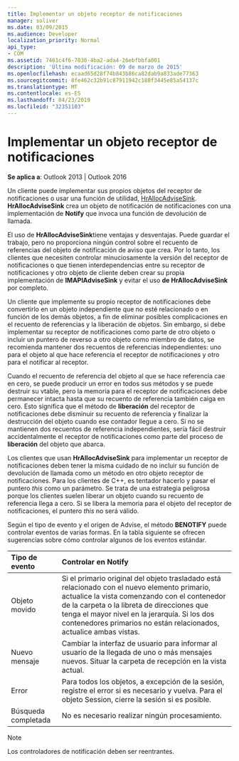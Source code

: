 ```yaml
---
title: Implementar un objeto receptor de notificaciones
manager: soliver
ms.date: 03/09/2015
ms.audience: Developer
localization_priority: Normal
api_type:
- COM
ms.assetid: 7461c4f6-7030-4ba2-ada4-26ebfbbfa001
description: 'Última modificación: 09 de marzo de 2015'
ms.openlocfilehash: ecaad65d28f74b843b86ca82dab9a833ade77363
ms.sourcegitcommit: 8fe462c32b91c87911942c188f3445e85a54137c
ms.translationtype: MT
ms.contentlocale: es-ES
ms.lasthandoff: 04/23/2019
ms.locfileid: "32351103"
---
```

# <a name="implementing-an-advise-sink-object"></a>Implementar un objeto receptor de notificaciones

  
  
**Se aplica a**: Outlook 2013 | Outlook 2016 
  
Un cliente puede implementar sus propios objetos del receptor de notificaciones o usar una función de utilidad, [HrAllocAdviseSink](hrallocadvisesink.md). **HrAllocAdviseSink** crea un objeto de notificación de notificaciones con una implementación de **Notify** que invoca una función de devolución de llamada. 
  
El uso de **HrAllocAdviseSink**tiene ventajas y desventajas. Puede guardar el trabajo, pero no proporciona ningún control sobre el recuento de referencias del objeto de notificación de aviso que crea. Por lo tanto, los clientes que necesiten controlar minuciosamente la versión del receptor de notificaciones o que tienen interdependencias entre su receptor de notificaciones y otro objeto de cliente deben crear su propia implementación de **IMAPIAdviseSink** y evitar el uso **de HrAllocAdviseSink** por completo. 
  
Un cliente que implemente su propio receptor de notificaciones debe convertirlo en un objeto independiente que no esté relacionado o en función de los demás objetos, a fin de eliminar posibles complicaciones en el recuento de referencias y la liberación de objetos. Sin embargo, si debe implementar su receptor de notificaciones como parte de otro objeto o incluir un puntero de reverso a otro objeto como miembro de datos, se recomienda mantener dos recuentos de referencias independientes: uno para el objeto al que hace referencia el receptor de notificaciones y otro para el notificar al receptor. 
  
Cuando el recuento de referencia del objeto al que se hace referencia cae en cero, se puede producir un error en todos sus métodos y se puede destruir su vtable, pero la memoria para el receptor de notificaciones debe permanecer intacta hasta que su recuento de referencia también caiga en cero. Esto significa que el método de **liberación** del receptor de notificaciones debe disminuir su recuento de referencia y finalizar la destrucción del objeto cuando ese contador llegue a cero. Si no se mantienen dos recuentos de referencia independientes, sería fácil destruir accidentalmente el receptor de notificaciones como parte del proceso de **liberación** del objeto que abarca. 
  
Los clientes que usan **HrAllocAdviseSink** para implementar un receptor de notificaciones deben tener la misma cuidado de no incluir su función de devolución de llamada como un método en otro objeto receptor de notificaciones. Para los clientes de C++, es tentador hacerlo y pasar el puntero _this_ como un parámetro. Se trata de una estrategia peligrosa porque los clientes suelen liberar un objeto cuando su recuento de referencia llega a cero. Si se libera la memoria para el objeto del receptor de notificaciones, el puntero _this_ no será válido. 
  
Según el tipo de evento y el origen de Advise, el método **BENOTIFY** puede controlar eventos de varias formas. En la tabla siguiente se ofrecen sugerencias sobre cómo controlar algunos de los eventos estándar. 
  
|**Tipo de evento**|**Controlar en Notify**|
|:-----|:-----|
|Objeto movido  <br/> |Si el primario original del objeto trasladado está relacionado con el nuevo elemento primario, actualice la vista comenzando con el contenedor de la carpeta o la libreta de direcciones que tenga el mayor nivel en la jerarquía. Si los dos contenedores primarios no están relacionados, actualice ambas vistas.  <br/> |
|Nuevo mensaje  <br/> |Cambiar la interfaz de usuario para informar al usuario de la llegada de uno o más mensajes nuevos. Situar la carpeta de recepción en la vista actual.  <br/> |
|Error  <br/> |Para todos los objetos, a excepción de la sesión, registre el error si es necesario y vuelva. Para el objeto Session, cierre la sesión si es posible.  <br/> |
|Búsqueda completada  <br/> |No es necesario realizar ningún procesamiento.  <br/> |
   
> [!NOTE]
> Los controladores de notificación deben ser reentrantes. 
  

